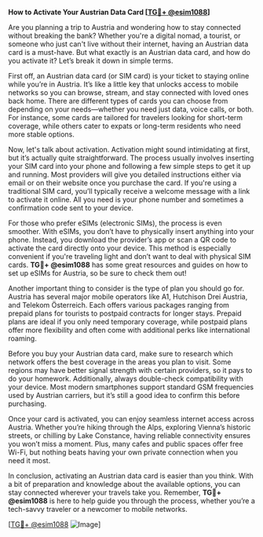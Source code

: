 **How to Activate Your Austrian Data Card [[TG💪+ @esim1088](https://t.me/s/esim1088)]**

Are you planning a trip to Austria and wondering how to stay connected without breaking the bank? Whether you're a digital nomad, a tourist, or someone who just can't live without their internet, having an Austrian data card is a must-have. But what exactly is an Austrian data card, and how do you activate it? Let’s break it down in simple terms.

First off, an Austrian data card (or SIM card) is your ticket to staying online while you’re in Austria. It’s like a little key that unlocks access to mobile networks so you can browse, stream, and stay connected with loved ones back home. There are different types of cards you can choose from depending on your needs—whether you need just data, voice calls, or both. For instance, some cards are tailored for travelers looking for short-term coverage, while others cater to expats or long-term residents who need more stable options.

Now, let's talk about activation. Activation might sound intimidating at first, but it’s actually quite straightforward. The process usually involves inserting your SIM card into your phone and following a few simple steps to get it up and running. Most providers will give you detailed instructions either via email or on their website once you purchase the card. If you're using a traditional SIM card, you’ll typically receive a welcome message with a link to activate it online. All you need is your phone number and sometimes a confirmation code sent to your device.

For those who prefer eSIMs (electronic SIMs), the process is even smoother. With eSIMs, you don’t have to physically insert anything into your phone. Instead, you download the provider’s app or scan a QR code to activate the card directly onto your device. This method is especially convenient if you're traveling light and don’t want to deal with physical SIM cards. **TG💪+ @esim1088** has some great resources and guides on how to set up eSIMs for Austria, so be sure to check them out!

Another important thing to consider is the type of plan you should go for. Austria has several major mobile operators like A1, Hutchison Drei Austria, and Telekom Österreich. Each offers various packages ranging from prepaid plans for tourists to postpaid contracts for longer stays. Prepaid plans are ideal if you only need temporary coverage, while postpaid plans offer more flexibility and often come with additional perks like international roaming.

Before you buy your Austrian data card, make sure to research which network offers the best coverage in the areas you plan to visit. Some regions may have better signal strength with certain providers, so it pays to do your homework. Additionally, always double-check compatibility with your device. Most modern smartphones support standard GSM frequencies used by Austrian carriers, but it’s still a good idea to confirm this before purchasing.

Once your card is activated, you can enjoy seamless internet access across Austria. Whether you’re hiking through the Alps, exploring Vienna’s historic streets, or chilling by Lake Constance, having reliable connectivity ensures you won’t miss a moment. Plus, many cafes and public spaces offer free Wi-Fi, but nothing beats having your own private connection when you need it most.

In conclusion, activating an Austrian data card is easier than you think. With a bit of preparation and knowledge about the available options, you can stay connected wherever your travels take you. Remember, **TG💪+ @esim1088** is here to help guide you through the process, whether you’re a tech-savvy traveler or a newcomer to mobile networks. 

[[TG💪+ @esim1088](https://t.me/s/esim1088) ![Image](https://i.postimg.cc/Y0z9fWf4/image.png)]